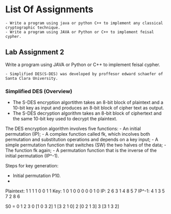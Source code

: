 # List Of Assignments #

    - Write a program using java or python C++ to implement any classical cryptographic technique.
    - Write a program using JAVA or Python or C++ to implement feisal cypher.

## Lab Assignment 2 ##

Write a program using JAVA or Python or C++ to implement feisal cypher.

    - Simplified DES(S-DES) was developed by proffesor edward schaefer of Santa Clara University.

### Simplified DES (Overview) ###

- The S-DES encryption algortithm takes an 8-bit block of plaintext and a 10-bit key as input and produces an 8-bit block of cipher text as output.
- The S-DES decryption algorithm takes an 8-bit block of ciphertext and the same 10-bit key used to decrypt the plaintext.

The DES encryption algorithm involves five functions:
    - An initial permutation (IP);
    - A complex function called fk, which incolves both permutation and substitution operations and depends on a key input;
    - A simple permutation function that switches (SW) the two halves of the data;
    - The function fk again;
    - A permutation function that is the inverse of the initial permutation (IP^-1).

Steps for key generation:

- Initial permutation P10.
-

Plaintext: 1 1 1 1 0 0 1 1
Key:       1 0 1 0 0 0 0 0 1 0
IP:        2 6 3 1 4 8 5 7
IP^-1:     4 1 3 5 7 2 8 6

S0 =      0 1 2 3
       0 [1 0 3 2]
       1 [3 2 1 0]
       2 [0 2 1 3]
       3 [3 1 3 2]
